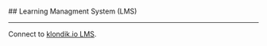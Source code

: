 <br>
<br>
<br>
<br>
## Learning Managment System (LMS)

***

Connect to  <a target="_blank" href="https://klondik.moodlecloud.com/">klondik.io LMS<a/>.
